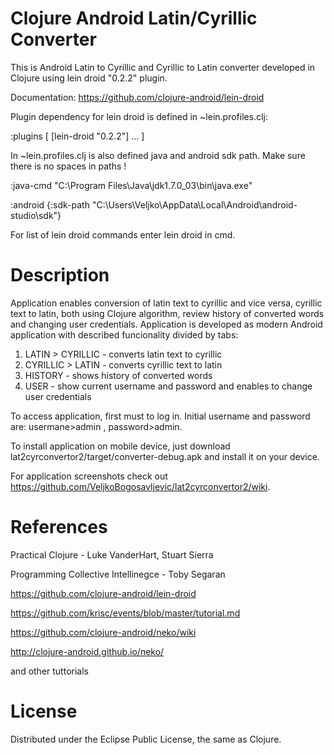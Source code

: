 Clojure Android Latin/Cyrillic Converter
=================



This is Android Latin to Cyrillic and Cyrillic to Latin converter developed in Clojure using lein droid "0.2.2" plugin.

Documentation: https://github.com/clojure-android/lein-droid

Plugin dependency for lein droid is defined in ~lein.profiles.clj:

:plugins [
            [lein-droid "0.2.2"]
            ...
            ]

In ~lein.profiles.clj is also defined java and android sdk path. Make sure there is no spaces in paths !

:java-cmd "C:\\Program Files\\Java\\jdk1.7.0_03\\bin\\java.exe"

:android {:sdk-path "C:\\Users\\Veljko\\AppData\\Local\\Android\\android-studio\\sdk"}

For list of lein droid commands enter lein droid in cmd.

Description
=================

Application enables conversion of latin text to cyrillic and vice versa, cyrillic text to latin, both using Clojure algorithm, review history of converted words and changing user credentials. Application is developed as modern Android application with described funcionality divided by tabs:


1. LATIN > CYRILLIC - converts latin text to cyrillic
2. CYRILLIC > LATIN - converts cyrillic text to latin
3. HISTORY - shows history of converted words
4. USER - show current username and password and enables to change user credentials

To access application, first must to log in. Initial username and password are: usermane>admin , password>admin.

To install application on mobile device, just download lat2cyrconvertor2/target/converter-debug.apk and install it on your device.

For application screenshots check out https://github.com/VeljkoBogosavljevic/lat2cyrconvertor2/wiki. 

References
=================
Practical Clojure - Luke VanderHart, Stuart Sierra

Programming Collective Intellinegce - Toby Segaran

https://github.com/clojure-android/lein-droid

https://github.com/krisc/events/blob/master/tutorial.md

https://github.com/clojure-android/neko/wiki

http://clojure-android.github.io/neko/

and other tuttorials

License
=================
Distributed under the Eclipse Public License, the same as Clojure.
